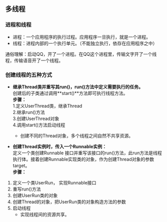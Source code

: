 ## 多线程
### 进程和线程
- 进程：一个应用程序的执行过程。应用程序一旦执行，就是一个进程。
- 线程：进程内部的一个执行单元。（不能独立执行，依存在应用程序之中）

通俗理解：启动QQ，开了一个进程。在QQ这个进程里，传输文字开了一个线程，传输语音开了一个线程。

### 创建线程的五种方式
- **继承Thread类并重写其run()，run()方法中定义需要执行的任务。**  
创建后的子类通过调用**start()**方法即可执行线程方法。  
**步骤：**  
 1.定义UserThread类，继承Thread  
 2.继承run()方法  
 3.创建UserThread对象  
 4.调用start()方法启动线程  
    - 创建不同的Thread对象，多个线程之间自然不共享资源。  
  
- **创建Thread实例时，传入一个Runnable实例：**  
定义一个类创建Runnable 接口并重写该接口的run()方法，此run方法是线程执行体。接着创建Runnable实现类的对象，作为创建Thread对象的参数target。  
**步骤：**  
1. 定义一个类UserRun， 实现Runnable接口  
 2. 重写run()方法  
 3. 创建UserRun类的对象  
 4. 创建Thread的对象，把UserRun类的对象构造方法的参数  
 5. 启动线程    
     - 实现线程间的资源共享。
